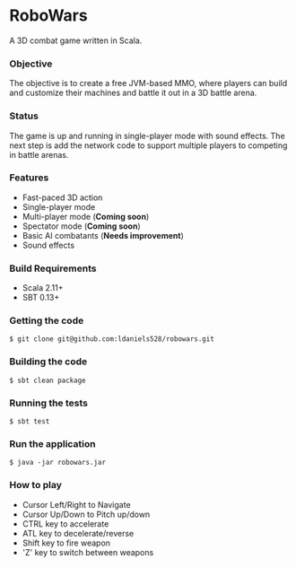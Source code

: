 # RoboWars

A 3D combat game written in Scala.

### Objective

The objective is to create a free JVM-based MMO, where players can build and customize their machines
and battle it out in a 3D battle arena.

### Status

The game is up and running in single-player mode with sound effects. The next step is add the network code to 
support multiple players to competing in battle arenas.


### Features

* Fast-paced 3D action
* Single-player mode
* Multi-player mode (**Coming soon**)
* Spectator mode (**Coming soon**)
* Basic AI combatants (**Needs improvement**)
* Sound effects

### Build Requirements

* Scala 2.11+
* SBT 0.13+

### Getting the code

    $ git clone git@github.com:ldaniels528/robowars.git

### Building the code

    $ sbt clean package
      
### Running the tests

    $ sbt test    
    
### Run the application

	$ java -jar robowars.jar

### How to play

* Cursor Left/Right to Navigate
* Cursor Up/Down to Pitch up/down
* CTRL key to accelerate
* ATL key to decelerate/reverse
* Shift key to fire weapon
* 'Z' key to switch between weapons
